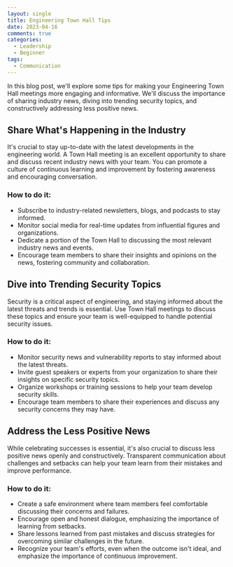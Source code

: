 ```yaml
---
layout: single
title: Engineering Town Hall Tips
date: 2023-04-16
comments: true
categories:
  - Leadership
  - Beginner
tags:
  - Communication
---
```


In this blog post, we'll explore some tips for making your Engineering Town Hall meetings more engaging and informative. We'll discuss the importance of sharing industry news, diving into trending security topics, and constructively addressing less positive news.

## Share What's Happening in the Industry

It's crucial to stay up-to-date with the latest developments in the engineering world. A Town Hall meeting is an excellent opportunity to share and discuss recent industry news with your team. You can promote a culture of continuous learning and improvement by fostering awareness and encouraging conversation.

### How to do it:

- Subscribe to industry-related newsletters, blogs, and podcasts to stay informed.
- Monitor social media for real-time updates from influential figures and organizations.
- Dedicate a portion of the Town Hall to discussing the most relevant industry news and events.
- Encourage team members to share their insights and opinions on the news, fostering community and collaboration.

## Dive into Trending Security Topics

Security is a critical aspect of engineering, and staying informed about the latest threats and trends is essential. Use Town Hall meetings to discuss these topics and ensure your team is well-equipped to handle potential security issues.

### How to do it:

- Monitor security news and vulnerability reports to stay informed about the latest threats.
- Invite guest speakers or experts from your organization to share their insights on specific security topics.
- Organize workshops or training sessions to help your team develop security skills.
- Encourage team members to share their experiences and discuss any security concerns they may have.

## Address the Less Positive News

While celebrating successes is essential, it's also crucial to discuss less positive news openly and constructively. Transparent communication about challenges and setbacks can help your team learn from their mistakes and improve performance.

### How to do it:

- Create a safe environment where team members feel comfortable discussing their concerns and failures.
- Encourage open and honest dialogue, emphasizing the importance of learning from setbacks.
- Share lessons learned from past mistakes and discuss strategies for overcoming similar challenges in the future.
- Recognize your team's efforts, even when the outcome isn't ideal, and emphasize the importance of continuous improvement.
